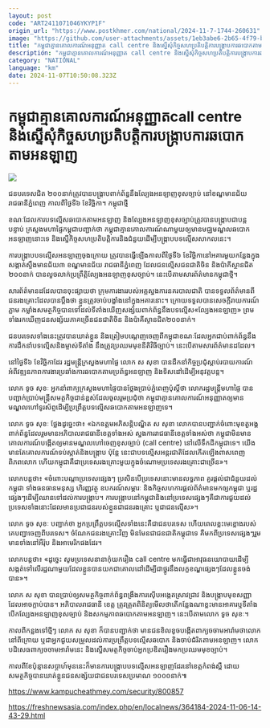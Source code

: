 ```yaml
---
layout: post
code: "ART2411071046YKYP1F"
origin_url: "https://www.postkhmer.com/national/2024-11-7-1744-260631"
image: "https://github.com/user-attachments/assets/1eb3abe6-2b65-4f79-bb79-6704c664bb42"
title: "កម្ពុជា​គ្មាន​គោលការណ៍​អនុញ្ញាត​ call centre និង​ស្នើ​សុំ​កិច្ច​សហប្រតិបត្តិការ​បង្ក្រាប​ការ​ឆបោក​តាម​អនឡាញ"
description: "​​កម្ពុជា​គ្មាន​គោលការណ៍​អនុញ្ញាត​ call centre និង​ស្នើ​សុំ​កិច្ច​សហប្រតិបត្តិការ​បង្ក្រាប​ការ​ឆបោក​តាម​អនឡាញ​"
category: "NATIONAL"
language: "km"
date: 2024-11-07T10:50:08.323Z
---
```


# កម្ពុជា​គ្មាន​គោលការណ៍​អនុញ្ញាត​ call centre និង​ស្នើ​សុំ​កិច្ច​សហប្រតិបត្តិការ​បង្ក្រាប​ការ​ឆបោក​តាម​អនឡាញ

![](https://github.com/user-attachments/assets/478e721d-eb51-435d-803b-83b9962b8a57)

ជនបរទេស​ជិត​ ២០០​នាក់​ត្រូវ​បាន​បង្ក្រាប​ពាក់​ព័ន្ធ​នឹង​ល្បែង​អនឡាញ​ខុស​ច្បាប់​ នៅ​ខណ្ឌមានជ័យ រាជធានី​ភ្នំពេញ​ កាល​ពី​ថ្ងៃ​ទី៦ ខែវិច្ឆិកា។ កម្ពុជាថ្មី

ខណៈ​ដែល​ការ​បទ​ល្មើស​ឆបោក​តាម​អនឡាញ និង​ល្បែង​អន​ឡាញ​ខុស​ច្បាប់​ត្រូវ​បាន​បង្ក្រាប​ជា​បន្ត​បន្ទាប់ ក្រសួង​មហាផ្ទៃ​កម្ពុជា​បញ្ជាក់​ថា កម្ពុជា​គ្មាន​គោលការណ៍​ណា​មួយ​ឲ្យ​មាន​មជ្ឈមណ្ឌល​ឆបោក​អនឡាញ​នោះ​ទេ និង​ស្នើ​កិច្ច​សហប្រតិបត្តិការ​និង​ជំនួយ​ដើម្បី​បង្ក្រាប​បទ​ល្មើស​សាកល​នេះ។

ការ​បង្ក្រាប​បទ​ល្មើស​អនឡាញ​ចុង​ក្រោយ​ ត្រូវ​បាន​ធ្វើ​ឡើង​កាល​ពី​ថ្ងៃទី៦ ខែ​វិច្ឆិកា ​នៅ​អគារ​មួយ​កន្លែង​ក្នុង​សង្កាត់​ស្ទឹងមានជ័យ​៣ ខណ្ឌមានជ័យ​ រាជធានី​ភ្នំពេញ ដែល​ជន​ល្មើស​ជនជាតិ​ចិន និង​ប៉ាគីស្ថាន​ជិត​២០០នាក់ បាន​លួច​លាក់​ប្រព្រឹត្តិ​ល្បែង​អនឡាញ​ខុស​ច្បាប់។ នេះ​បើ​តាម​សារព័ត៌មាន​កម្ពុជា​ថ្មី។

សារព័ត៌មាន​ដដែល​បាន​ចុះ​ផ្សាយ​ថា ក្រុម​ការងារ​របស់​អគ្គស្នងការ​នគរបាល​ជាតិ បាន​ទទួល​ព័ត៌មាន​ពី​ជនរងគ្រោះ​ដែល​បាន​ប្តឹង​ថា ខ្លួន​ត្រូវ​ចាប់​បង្ខាំង​នៅ​ក្នុង​អគារ​នោះ។ ក្រោយ​ទទួល​បាន​សេចក្តី​រាយការណ៍​ភ្លាម ​កម្លាំង​សមត្ថកិច្ច​ បាន​ទៅ​ដល់​ទីតាំង​ឃើញ​សង្ស័យ​ពាក់​ព័ន្ធ​នឹង​បទ​ល្មើស​«ល្បែង​អនឡាញ» ព្រម​ទាំង​រក​ឃើញ​ជន​សង្ស័យ​ភាគ​ច្រើន​ជនជាតិ​ចិន និង​ប៉ាគីស្ថាន​ជិត​២០០​នាក់។

ជន​បរទេស​ទាំង​នេះ​ត្រូវ​បាន​ឃាត់​ខ្លួន និង​ត្រៀម​បណ្ដេញ​ចេញ​ពី​កម្ពុជា​ ខណៈ​ដែល​អ្នក​ជាប់​ពាក់​ព័ន្ធ​នឹង​ការ​ដឹកនាំ​បទ​ល្មើស​និង​ម្ចាស់​ទីតាំង នឹង​ត្រូវ​ប្រឈម​មុខ​នីតិវិធី​ច្បាប់។ នេះ​បើ​តាម​សារព័ត៌មាន​ដដែល។

នៅ​ថ្ងៃទី៦ ខែ​វិច្ឆិកា​ដែរ រដ្ឋមន្ត្រី​ក្រសួង​មហាផ្ទៃ លោក ស សុខា បាន​ដឹក​នាំ​កិច្ច​ប្រជុំ​ស្តាប់​របាយការណ៍​អំពី​វឌ្ឍនភាព​ការងារ​ប្រឆាំង​ការ​ឆបោក​តាម​ប្រព័ន្ធ​អនឡាញ និង​ទិស​ដៅ​ដើម្បី​អនុវត្ត​បន្ត។

លោក ទូច សុខៈ អ្នកនាំពាក្យ​ក្រសួង​មហាផ្ទៃ​បាន​ថ្លែង​ប្រាប់​ភ្នំពេញ​ប៉ុស្តិ៍​ថា លោក​រដ្ឋមន្ត្រី​មហា​ផ្ទៃ បាន​បញ្ជាក់​ប្រាប់​​មន្ត្រី​សមត្ថកិច្ច​ជាន់ខ្ពស់​ដែល​ចូលរួម​ប្រជុំ​ថា កម្ពុជា​គ្មាន​គោលការណ៍​អនុញ្ញាត​ឲ្យ​មាន​មណ្ឌល​ហៅ​ទូរស័ព្ទ​ដើម្បី​ប្រព្រឹត្ត​បទល្មើស​ឆបោក​តាម​អនឡាញ​ទេ។

លោក​ ទូច សុខៈ ថ្លែង​ដូច្នេះ​ថា៖ «ឯក​ឧត្តម​អភិសន្តិបណ្ឌិត ស សុខា លោក​បាន​បញ្ជាក់​ចំពោះ​មុខ​តួអង្គ​ពាក់ព័ន្ធ​ដែល​រួមមាន​អភិបាល​រាជធានី​ខេត្ត​ទាំង​អស់ ស្នងការ​រាជធានី​ខេត្ត​ទាំង​អស់​ថា កម្ពុជា​មិន​មាន​គោលការណ៍​បង្កើត​ឲ្យ​មាន​មណ្ឌល​ហៅ​ចេញ​ខុស​ច្បាប់​ (call centre) នៅ​លើ​ទឹកដី​កម្ពុជា​ទេ។ យើង​មានតែ​គោលការណ៍​ទប់ស្កាត់​និង​បង្ក្រាប ប៉ុន្តែ នេះ​ជា​បទល្មើស​អន្តរជាតិ​ដែល​កើត​ឡើង​ពាស​ពេញ​ពិភពលោក ហើយ​កម្ពុជា​គឺជា​ប្រទេស​រងគ្រោះ​មួយ​ក្នុង​ចំណោម​ប្រទេស​រងគ្រោះ​ជា​ច្រើន»។

លោក​បន្ត​ថា៖ «ចំពោះ​បណ្ដា​ប្រទេស​ផ្សេងៗ ប្រសិន​បើ​ប្រទេស​នោះ​មាន​លទ្ធភាព គួរ​ផ្ដល់​ជា​ជំនួយ​ដល់​កម្ពុជា ទាំង​ធនធាន​មនុស្ស ហិរញ្ញវត្ថុ ឧបករណ៍​សម្ភារៈ និង​កិច្ច​សហការ​ផ្ដល់​ព័ត៌មាន​មក​ឲ្យ​កម្ពុជា ឬ​រដ្ឋ​ផ្សេងៗ​ដើម្បី​ឈាន​ទៅ​ដល់​ការ​បង្ក្រាប។ ការ​បង្ក្រាប​នៅ​កម្ពុជា​និង​នៅ​ប្រទេស​ផ្សេងៗ​គឺជា​ការ​ជួយ​ដល់​ប្រទេស​ទាំង​នោះ​ដែល​មាន​ប្រជាជន​របស់​ខ្លួន​ជា​ជនរងគ្រោះ ឬ​ជា​ជនល្មើស»។

លោក​ ទូច សុខៈ បញ្ជាក់​ថា អ្នក​ប្រព្រឹត្ត​បទ​ល្មើស​ទាំង​នេះ​គឺជា​ជនបរទេស ហើយ​ពេល​ខ្លះ​មេខ្លោង​របស់​គេ​បញ្ជា​ចេញ​ពី​បរទេស។ ចំណែក​ជនរងគ្រោះ​វិញ មិន​មែន​ជា​ជនជាតិ​កម្ពុជា​ទេ គឺ​មក​ពី​ប្រទេស​ផ្សេងៗ​រួម​មាន​ទាំង​នៅ​អឺរ៉ុប​ និង​អាមេរិក​ផង​ដែរ។

លោក​​បន្ត​ថា៖ «ដូច្នេះ សូម​ប្រទេស​នានា​កុំ​យក​រឿង​ call centre មក​ធ្វើ​ជា​អាវុធ​នយោបាយ​ដើម្បី​សង្កត់​ទៅ​លើ​រដ្ឋ​ណា​មួយ​ដែល​ខ្លួន​បាន​យក​ជា​គោលដៅ​ដើម្បី​ជា​ថ្នូរ​នឹង​លក្ខខណ្ឌ​ផ្សេងៗ​ដែល​ខ្លួន​ចង់​បាន»។

លោក ស សុខា បាន​ប្រាប់​ឲ្យ​សមត្ថកិច្ច​ពាក់​ព័ន្ធ​ពង្រឹង​ការ​ស៊ើប​អង្កេត​ស្រាវជ្រាវ និង​បង្ក្រាប​មុខ​សញ្ញា​ដែល​អាច​ក្ដាប់​បាន។ អភិបាល​រាជធានី ខេត្ត ត្រូវ​ត្រួត​ពិនិត្យ​មើល​ថា​តើ​កន្លែង​ណា​ខ្លះ​មាន​អាគារ​ឬ​ទីតាំង​បើក​ល្បែង​អនឡាញ​ខុស​ច្បាប់ និង​សកម្មភាព​ឆបោក​តាម​អនឡាញ។ នេះ​បើ​តាម​លោក ទូច សុខៈ។

កាល​ពី​កន្លង​ទៅ​ថ្មីៗ លោក ស សុខា ក៏​បាន​បញ្ជាក់​ថា មាន​ជន​ខិល​ខូច​ បង្កើត​ពាក្យ​ចចាម​អារ៉ាម​ថា​លោក​នៅ​ពីក្រោយ​ ឬ​ជា​អ្នក​ជួយ​សម្រួល​ដល់​ការ​ប្រព្រឹត្ត​បទ​ល្មើស​ឆបោក និង​ចាប់​ជំរិត​តាម​អនឡាញ។ លោក​បដិសេធ​ពាក្យ​ចចាមអារ៉ាម​នេះ និង​ស្នើ​សមត្ថកិច្ច​ចាប់​អ្នក​ប្រឌិត​រឿង​មក​ប្រឈម​មុខ​ច្បាប់។

កាល​ពី​ខែ​ប៉ុន្មាន​សប្ដាហ៍​មុន​នេះ​ក៏​មាន​ការ​បង្ក្រាប​បទ​ល្មើស​អនឡាញ​ដែរ​នៅ​ខេត្ត​កំពង់ស្ពឺ ដោយ​សមត្ថកិច្ច​បាន​ឃាត់​ខ្លួន​ជនសង្ស័យ​ជា​ជនបរទេស​ប្រមាណ ១០០០​នាក់៕

https://www.kampucheathmey.com/security/800857

https://freshnewsasia.com/index.php/en/localnews/364184-2024-11-06-14-43-29.html